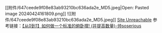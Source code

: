 [[附件/647ceede9f08e83ab93210bc636ada2e_MD5.jpeg|Open: Pasted image 20240424161809.png]]
![[附件/647ceede9f08e83ab93210bc636ada2e_MD5.jpeg]] [Site Unreachable](https://www.bilibili.com/video/BV1Ta411K72v/?share_source=copy_web&vd_source=b75823388a5bcd595be80275bf87f2b5)
参考链接：[【从0到1】如何做一个标准的俯卧撑! (并提高数量)-帅soserious](https://www.bilibili.com/video/BV1Ta411K72v/?share_source=copy_web&vd_source=b75823388a5bcd595be80275bf87f2b5)